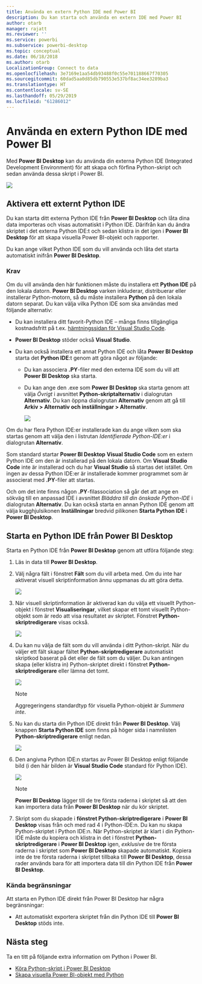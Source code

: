 ```yaml
---
title: Använda en extern Python IDE med Power BI
description: Du kan starta och använda en extern IDE med Power BI
author: otarb
manager: rajatt
ms.reviewer: ''
ms.service: powerbi
ms.subservice: powerbi-desktop
ms.topic: conceptual
ms.date: 06/18/2018
ms.author: otarb
LocalizationGroup: Connect to data
ms.openlocfilehash: 3e7169e1aa54db93488f0c55e701188667f70305
ms.sourcegitcommit: 60dad5aa0d85db790553e537bf8ac34ee3289ba3
ms.translationtype: HT
ms.contentlocale: sv-SE
ms.lasthandoff: 05/29/2019
ms.locfileid: "61286012"
---
```

# <a name="use-an-external-python-ide-with-power-bi"></a>Använda en extern Python IDE med Power BI
Med **Power BI Desktop** kan du använda din externa Python IDE (Integrated Development Environment) för att skapa och förfina Python-skript och sedan använda dessa skript i Power BI.

![](media/desktop-python-ide/python-ide-1.png)

## <a name="enable-an-external-python-ide"></a>Aktivera ett externt Python IDE
Du kan starta ditt externa Python IDE från **Power BI Desktop** och låta dina data importeras och visas automatiskt i Python IDE. Därifrån kan du ändra skriptet i det externa Python IDE:t och sedan klistra in det igen i **Power BI Desktop** för att skapa visuella Power BI-objekt och rapporter.

Du kan ange vilket Python IDE som du vill använda och låta det starta automatiskt inifrån **Power BI Desktop**.

### <a name="requirements"></a>Krav
Om du vill använda den här funktionen måste du installera ett **Python IDE** på den lokala datorn. **Power BI Desktop** varken inkluderar, distribuerar eller installerar Python-motorn, så du måste installera **Python** på den lokala datorn separat. Du kan välja vilka Python IDE som ska användas med följande alternativ:

* Du kan installera ditt favorit-Python IDE – många finns tillgängliga kostnadsfritt på t.ex. [hämtningssidan för Visual Studio Code](https://code.visualstudio.com/download/).
* **Power BI Desktop** stöder också **Visual Studio**.
* Du kan också installera ett annat Python IDE och låta **Power BI Desktop** starta det **Python IDE**:t genom att göra något av följande:
  
  * Du kan associera **.PY**-filer med den externa IDE som du vill att **Power BI Desktop** ska starta.
  * Du kan ange den .exe som **Power BI Desktop** ska starta genom att välja *Övrigt* i avsnittet **Python-skriptalternativ** i dialogrutan **Alternativ**. Du kan öppna dialogrutan **Alternativ** genom att gå till **Arkiv > Alternativ och inställningar > Alternativ**.
    
    ![](media/desktop-python-ide/python-ide-2.png)

Om du har flera Python IDE:er installerade kan du ange vilken som ska startas genom att välja den i listrutan *Identifierade Python-IDE:er* i dialogrutan **Alternativ**.

Som standard startar **Power BI Desktop** **Visual Studio Code** som en extern Python IDE om den är installerad på den lokala datorn. Om **Visual Studio Code** inte är installerad och du har **Visual Studio** så startas det istället. Om ingen av dessa Python IDE:er är installerade kommer programmet som är associerat med **.PY**-filer att startas.

Och om det inte finns någon **.PY**-filassociation så går det att ange en sökväg till en anpassad IDE i avsnittet *Bläddra till din önskade Python-IDE* i dialogrutan **Alternativ**. Du kan också starta en annan Python IDE genom att välja kugghjulsikonen **Inställningar** bredvid pilikonen **Starta Python IDE** i **Power BI Desktop**.

## <a name="launch-a-python-ide-from-power-bi-desktop"></a>Starta en Python IDE från Power BI Desktop
Starta en Python IDE från **Power BI Desktop** genom att utföra följande steg:

1. Läs in data till **Power BI Desktop**.
2. Välj några fält i fönstret **Fält** som du vill arbeta med. Om du inte har aktiverat visuell skriptinformation ännu uppmanas du att göra detta.
   
   ![](media/desktop-python-ide/python-ide-3.png)
3. När visuell skriptinformation är aktiverad kan du välja ett visuellt Python-objekt i fönstret **Visualiseringar**, vilket skapar ett tomt visuellt Python-objekt som är redo att visa resultatet av skriptet. Fönstret **Python-skriptredigerare** visas också.
   
   ![](media/desktop-python-ide/python-ide-4.png)
4. Du kan nu välja de fält som du vill använda i ditt Python-skript. När du väljer ett fält skapar fältet **Python-skriptredigerare** automatiskt skriptkod baserat på det eller de fält som du väljer. Du kan antingen skapa (eller klistra in) Python-skriptet direkt i fönstret **Python-skriptredigerare** eller lämna det tomt.
   
   ![](media/desktop-python-ide/python-ide-5.png)
   
   > [!NOTE]
   > Aggregeringens standardtyp för visuella Python-objekt är *Summera inte*.
   > 
   > 
5. Nu kan du starta din Python IDE direkt från **Power BI Desktop**. Välj knappen **Starta Python IDE** som finns på höger sida i namnlisten **Python-skriptredigerare** enligt nedan.
   
   ![](media/desktop-python-ide/python-ide-6.png)
6. Den angivna Python IDE:n startas av Power BI Desktop enligt följande bild (i den här bilden är **Visual Studio Code** standard för Python IDE).
   
   ![](media/desktop-python-ide/python-ide-7.png)
   
   > [!NOTE]
   > **Power BI Desktop** lägger till de tre första raderna i skriptet så att den kan importera data från **Power BI Desktop** när du kör skriptet.
   > 
   > 
7. Skript som du skapade i **fönstret Python-skriptredigerare** i **Power BI Desktop** visas från och med rad 4 i Python-IDE:n. Du kan nu skapa Python-skriptet i Python IDE:n. När Python-skriptet är klart i din Python-IDE måste du kopiera och klistra in det i fönstret **Python-skriptredigerare** i **Power BI Desktop** igen, *exklusive* de tre första raderna i skriptet som **Power BI Desktop** skapade automatiskt. Kopiera inte de tre första raderna i skriptet tillbaka till **Power BI Desktop**, dessa rader används bara för att importera data till din Python IDE från **Power BI Desktop**.

### <a name="known-limitations"></a>Kända begränsningar
Att starta en Python IDE direkt från Power BI Desktop har några begränsningar:

* Att automatiskt exportera skriptet från din Python IDE till **Power BI Desktop** stöds inte.

## <a name="next-steps"></a>Nästa steg
Ta en titt på följande extra information om Python i Power BI.

* [Köra Python-skript i Power BI Desktop](desktop-python-scripts.md)
* [Skapa visuella Power BI-objekt med Python](desktop-python-visuals.md)

